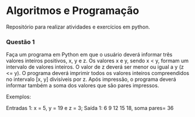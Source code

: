 # Algoritmos e Programação
Repositório para realizar atividades e exercícios em python.


### Questão 1
Faça um programa em Python em que o usuário deverá informar três valores inteiros positivos, x,
y e z. Os valores x e y, sendo x < y, formam um intervalo de valores inteiros. O valor de z deverá ser
menor ou igual a y (z <= y). O programa deverá imprimir todos os valores inteiros compreendidos
no intervalo [x, y] divisíveis por z. Após impressão, o programa deverá informar também a soma
dos valores que são pares impressos.

Exemplos:

Entradas 1: x = 5, y = 19 e z = 3;
Saída 1: 6 9 12 15 18, soma pares= 36 